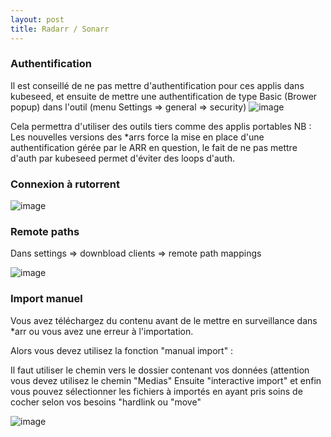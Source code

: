 ```yaml
---
layout: post
title: Radarr / Sonarr
---
```



### Authentification

Il est conseillé de ne pas mettre d'authentification pour ces applis dans kubeseed, et ensuite de mettre une authentification de type Basic (Brower popup) dans l'outil (menu Settings => general => security)
![image](https://user-images.githubusercontent.com/3830148/236147092-b22a7470-c48e-4df9-a938-c69feb486b47.png)

Cela permettra d'utiliser des outils tiers comme des applis portables
NB : Les nouvelles versions des *arrs force la mise en place d'une authentification gérée par le ARR en question, le fait de ne pas mettre d'auth par kubeseed permet d'éviter des loops d'auth.

### Connexion à rutorrent

![image](https://user-images.githubusercontent.com/3830148/236146740-a5496dd2-7130-432f-98c1-4c2cb710ba9a.png)

### Remote paths

Dans settings => downbload clients => remote path mappings

![image](https://user-images.githubusercontent.com/3830148/236147591-1571cc91-192e-4e7e-b4df-0a9541299fc8.png)

### Import manuel

Vous avez téléchargez du contenu avant de le mettre en surveillance dans *arr ou vous avez une erreur à l'importation.

Alors vous devez utilisez la fonction "manual import" :

Il faut utiliser le chemin vers le dossier contenant vos données (attention vous devez utilisez le chemin "Medias"
Ensuite "interactive import" et enfin vous pouvez sélectionner les fichiers à importés en ayant pris soins de cocher selon vos besoins "hardlink ou "move"

![image](https://user-images.githubusercontent.com/3830148/236148214-f224f5ba-1cd2-4ca4-81c7-45157f3d9ffd.png)

